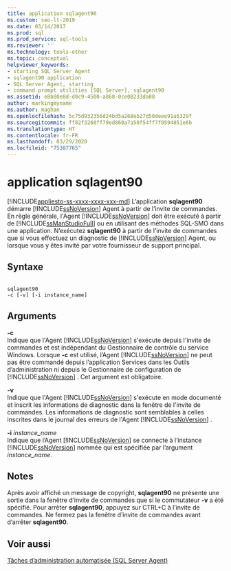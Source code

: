 ```yaml
---
title: application sqlagent90
ms.custom: seo-lt-2019
ms.date: 03/14/2017
ms.prod: sql
ms.prod_service: sql-tools
ms.reviewer: ''
ms.technology: tools-other
ms.topic: conceptual
helpviewer_keywords:
- starting SQL Server Agent
- sqlagent90 application
- SQL Server Agent, starting
- command prompt utilities [SQL Server], sqlagent90
ms.assetid: e8b80e8d-d0c9-4500-a868-0ce08233da08
author: markingmyname
ms.author: maghan
ms.openlocfilehash: 5c75d932356d24bd5a268eb27d50deee91a6329f
ms.sourcegitcommit: ff82f3260ff79ed860a7a58f54ff7f0594851e6b
ms.translationtype: HT
ms.contentlocale: fr-FR
ms.lasthandoff: 03/29/2020
ms.locfileid: "75307765"
---
```

# <a name="sqlagent90-application"></a>application sqlagent90
[!INCLUDE[appliesto-ss-xxxx-xxxx-xxx-md](../includes/appliesto-ss-xxxx-xxxx-xxx-md.md)]
  L’application **sqlagent90** démarre [!INCLUDE[ssNoVersion](../includes/ssnoversion-md.md)] Agent à partir de l’invite de commandes. En règle générale, l'Agent [!INCLUDE[ssNoVersion](../includes/ssnoversion-md.md)] doit être exécuté à partir de [!INCLUDE[ssManStudioFull](../includes/ssmanstudiofull-md.md)] ou en utilisant des méthodes SQL-SMO dans une application. N’exécutez **sqlagent90** à partir de l’invite de commandes que si vous effectuez un diagnostic de [!INCLUDE[ssNoVersion](../includes/ssnoversion-md.md)] Agent, ou lorsque vous y êtes invité par votre fournisseur de support principal.  
  
## <a name="syntax"></a>Syntaxe  
  
```  
  
sqlagent90  
-c [-v] [-i instance_name]  
```  
  
## <a name="arguments"></a>Arguments  
 **-c**  
 Indique que l'Agent [!INCLUDE[ssNoVersion](../includes/ssnoversion-md.md)] s'exécute depuis l'invite de commandes et est indépendant du Gestionnaire de contrôle du service Windows. Lorsque **-c** est utilisé, l’Agent [!INCLUDE[ssNoVersion](../includes/ssnoversion-md.md)] ne peut pas être commandé depuis l’application Services dans les Outils d’administration ni depuis le Gestionnaire de configuration de [!INCLUDE[ssNoVersion](../includes/ssnoversion-md.md)] . Cet argument est obligatoire.  
  
 **-v**  
 Indique que l'Agent [!INCLUDE[ssNoVersion](../includes/ssnoversion-md.md)] s'exécute en mode documenté et inscrit les informations de diagnostic dans la fenêtre de l'invite de commandes. Les informations de diagnostic sont semblables à celles inscrites dans le journal des erreurs de l'Agent [!INCLUDE[ssNoVersion](../includes/ssnoversion-md.md)] .  
  
 **-i** *instance_name*  
 Indique que l’Agent [!INCLUDE[ssNoVersion](../includes/ssnoversion-md.md)] se connecte à l’instance [!INCLUDE[ssNoVersion](../includes/ssnoversion-md.md)] nommée qui est spécifiée par l’argument *instance_name*.  
  
## <a name="remarks"></a>Notes  
 Après avoir affiché un message de copyright, **sqlagent90** ne présente une sortie dans la fenêtre d’invite de commandes que si le commutateur **-v** a été spécifié. Pour arrêter **sqlagent90**, appuyez sur CTRL+C à l’invite de commandes. Ne fermez pas la fenêtre d’invite de commandes avant d’arrêter **sqlagent90**.  
  
## <a name="see-also"></a>Voir aussi  
 [Tâches d’administration automatisée &#40;SQL Server Agent&#41;](https://msdn.microsoft.com/library/541ee5ac-2c9f-4b74-b4f0-13b7bd5920b0)  
  
  
